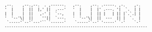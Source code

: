     ,--.    ,--.,--.  . ,------.   ,--.    ,--. .-----. ,-.    ,-.
    '  |    |  ||  |,' ||  .---'   '  |    |  |' .---. '|  `.  | |
    |  |    |  ||   ,-' |  `--,    |  |    |  || |   | || |`.`.| |
    '  '--'\|  ||    ''||  `---.   '  '--'\|  ||  ---  || |  `.  |
     `-----'`--'`---'`` `------'    `-----'`--' '-----' `-'    `-'
    ----------------------------------------------------------------- 